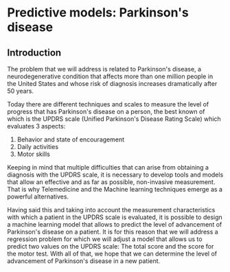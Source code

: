# Predictive models: Parkinson's disease

## Introduction

The problem that we will address is related to Parkinson's disease, a neurodegenerative condition that affects more than one million people in the United States and whose risk of diagnosis increases dramatically after 50 years.

Today there are different techniques and scales to measure the level of progress that has Parkinson's disease on a person, the best known of which is the UPDRS scale (Unified Parkinson's Disease Rating Scale) which evaluates 3 aspects:
1. Behavior and state of encouragement
2. Daily activities
3. Motor skills

Keeping in mind that multiple difficulties that can arise from obtaining a diagnosis with the UPDRS scale, it is necessary to develop tools and models that allow an effective and as far as possible, non-invasive measurement. That is why Telemedicine and the Machine learning techniques emerge as a powerful alternatives.

Having said this and taking into account the measurement characteristics with which a patient in the UPDRS scale is evaluated, it is possible to design a machine learning model that allows to predict the level of advancement of Parkinson's disease on a patient. It is for this reason that we will address a regression problem for which we will adjust a model that allows us to predict two values on the UPDRS scale: The total score and the score for the motor test. With all of that, we hope that we can determine the level of advancement of Parkinson's disease in a new patient.
